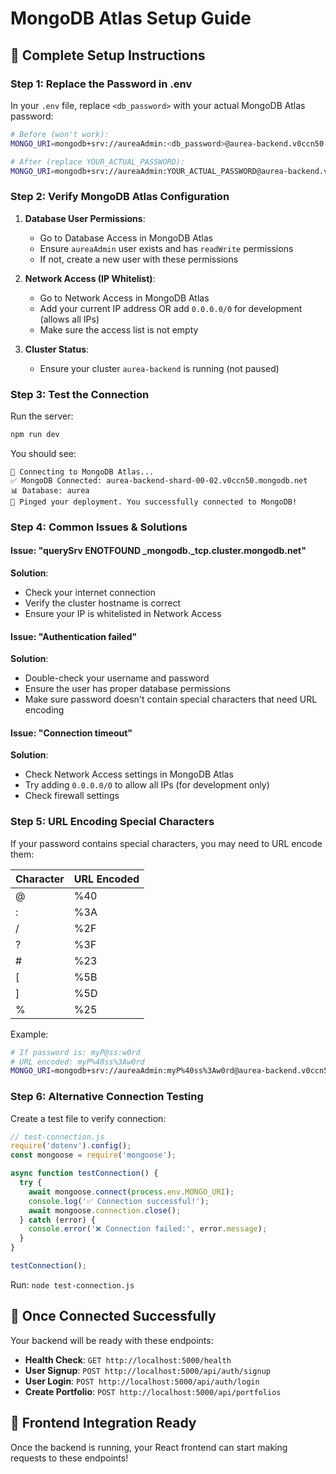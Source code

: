 # MongoDB Atlas Setup Guide

## 🔧 Complete Setup Instructions

### Step 1: Replace the Password in .env

In your `.env` file, replace `<db_password>` with your actual MongoDB Atlas password:

```bash
# Before (won't work):
MONGO_URI=mongodb+srv://aureaAdmin:<db_password>@aurea-backend.v0ccn50.mongodb.net/?retryWrites=true&w=majority&appName=aurea-backend

# After (replace YOUR_ACTUAL_PASSWORD):
MONGO_URI=mongodb+srv://aureaAdmin:YOUR_ACTUAL_PASSWORD@aurea-backend.v0ccn50.mongodb.net/?retryWrites=true&w=majority&appName=aurea-backend
```

### Step 2: Verify MongoDB Atlas Configuration

1. **Database User Permissions**:
   - Go to Database Access in MongoDB Atlas
   - Ensure `aureaAdmin` user exists and has `readWrite` permissions
   - If not, create a new user with these permissions

2. **Network Access (IP Whitelist)**:
   - Go to Network Access in MongoDB Atlas
   - Add your current IP address OR add `0.0.0.0/0` for development (allows all IPs)
   - Make sure the access list is not empty

3. **Cluster Status**:
   - Ensure your cluster `aurea-backend` is running (not paused)

### Step 3: Test the Connection

Run the server:
```bash
npm run dev
```

You should see:
```
🔗 Connecting to MongoDB Atlas...
✅ MongoDB Connected: aurea-backend-shard-00-02.v0ccn50.mongodb.net
📊 Database: aurea
🏓 Pinged your deployment. You successfully connected to MongoDB!
```

### Step 4: Common Issues & Solutions

#### Issue: "querySrv ENOTFOUND _mongodb._tcp.cluster.mongodb.net"
**Solution**: 
- Check your internet connection
- Verify the cluster hostname is correct
- Ensure your IP is whitelisted in Network Access

#### Issue: "Authentication failed"
**Solution**:
- Double-check your username and password
- Ensure the user has proper database permissions
- Make sure password doesn't contain special characters that need URL encoding

#### Issue: "Connection timeout"
**Solution**:
- Check Network Access settings in MongoDB Atlas
- Try adding `0.0.0.0/0` to allow all IPs (for development only)
- Check firewall settings

### Step 5: URL Encoding Special Characters

If your password contains special characters, you may need to URL encode them:

| Character | URL Encoded |
|-----------|-------------|
| @         | %40         |
| :         | %3A         |
| /         | %2F         |
| ?         | %3F         |
| #         | %23         |
| [         | %5B         |
| ]         | %5D         |
| %         | %25         |

Example:
```bash
# If password is: myP@ss:w0rd
# URL encoded: myP%40ss%3Aw0rd
MONGO_URI=mongodb+srv://aureaAdmin:myP%40ss%3Aw0rd@aurea-backend.v0ccn50.mongodb.net/?retryWrites=true&w=majority&appName=aurea-backend
```

### Step 6: Alternative Connection Testing

Create a test file to verify connection:

```javascript
// test-connection.js
require('dotenv').config();
const mongoose = require('mongoose');

async function testConnection() {
  try {
    await mongoose.connect(process.env.MONGO_URI);
    console.log('✅ Connection successful!');
    await mongoose.connection.close();
  } catch (error) {
    console.error('❌ Connection failed:', error.message);
  }
}

testConnection();
```

Run: `node test-connection.js`

## 🚀 Once Connected Successfully

Your backend will be ready with these endpoints:

- **Health Check**: `GET http://localhost:5000/health`
- **User Signup**: `POST http://localhost:5000/api/auth/signup`
- **User Login**: `POST http://localhost:5000/api/auth/login`
- **Create Portfolio**: `POST http://localhost:5000/api/portfolios`

## 📱 Frontend Integration Ready

Once the backend is running, your React frontend can start making requests to these endpoints!
